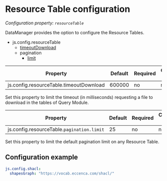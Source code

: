 # Resource Table configuration

*Configuration property: `resourceTable`*

DataManager provides the option to configure the Resource Tables.

-   js.config.resourceTable
    -   [timeoutDownload](#resource-table-configuration)
    -   pagination
        -   [limit](#resource-table-configuration)

| Property | Default | Required | Conflicts with | Valid values |
| -------- | ------- | -------- | -------------- | ------------ |
| js.config.resourceTable.timeoutDownload | 600000 | no | none | number |

Set this property to limit the timeout (in milliseconds) requesting a file to download in the tables of Query Module.

| Property | Default | Required | Conflicts with | Valid values |
| -------- | ------- | -------- | -------------- | ------------ |
| js.config.resourceTable.`pagination.limit` | 25 | no | none | number |

Set this property to limit the default pagination limit on any Resource Table.

## Configuration example

``` yaml
js.config.shacl:
  shapesGraph: "https://vocab.eccenca.com/shacl/"
```